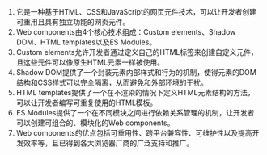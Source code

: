 

1. 它是一种基于HTML、CSS和JavaScript的网页元件技术，可以让开发者创建可重用且具有独立功能的网页元件。
2. Web components由4个核心技术组成：Custom elements、Shadow DOM、HTML templates以及ES Modules。
3. Custom elements允许开发者通过定义自己的HTML标签来创建自定义元件，且这些元件可以像原生HTML元素一样被使用。
4. Shadow DOM提供了一个封装元素内部样式和行为的机制，使得元素的DOM结构和CSS样式可以完全隔离，从而避免和外部环境的干扰。
5. HTML templates提供了一个在不渲染的情况下定义HTML元素结构的方法，可以让开发者编写可重复使用的HTML模板。
6. ES Modules提供了一个在不同模块之间进行依赖关系管理的机制，让开发者可以创建可组合的、模块化的Web components。
7. Web components的优点包括可重用性、跨平台兼容性、可维护性以及提高开发效率等，且已得到各大浏览器厂商的广泛支持和推广。